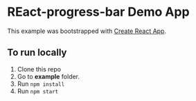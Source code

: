 # REact-progress-bar Demo App

This example was bootstrapped with [Create React App](https://github.com/facebook/create-react-app).

## To run locally

1. Clone this repo
2. Go to **example** folder.
3. Run ```npm install```
4. Run ```npm start```
